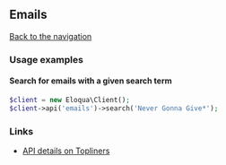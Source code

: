 ## Emails
[Back to the navigation](index.md)

### Usage examples

#### Search for emails with a given search term
```php
$client = new Eloqua\Client();
$client->api('emails')->search('Never Gonna Give*');
```

### Links

* [API details on Topliners](http://topliners.eloqua.com/docs/DOC-3083)
